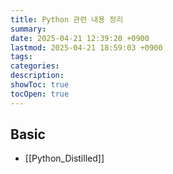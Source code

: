 ```yaml
---
title: Python 관련 내용 정리
summary: 
date: 2025-04-21 12:39:20 +0900
lastmod: 2025-04-21 18:59:03 +0900
tags: 
categories: 
description: 
showToc: true
tocOpen: true
---
```


## Basic
- [[Python_Distilled]]

